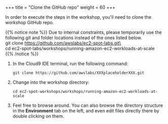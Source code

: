 +++
title = "Clone the GitHub repo"
weight = 60
+++

In order to execute the steps in the workshop, you'll need to clone the workshop GitHub repo.

{{% notice note %}}
Due to internal constraints, please temporarily use the following git and folder locations instead of the ones listed below.\
git clone https://github.com/awslabs/ec2-spot-labs.git\  
cd ec2-spot-labs/workshops/running-amazon-ec2-workloads-at-scale\
{{% /notice %}}

1. In the Cloud9 IDE terminal, run the following command:

	```
	git clone https://github.com/awslabs/XXXplaceholderXXX.git
	```
	
1. Change into the workshop directory:

	```
	cd ec2-spot-workshops/workshops/running-amazon-ec2-workloads-at-scale
	```

1. Feel free to browse around. You can also browse the directory structure in the **Environment** tab on the left, and even edit files directly there by double clicking on them.
